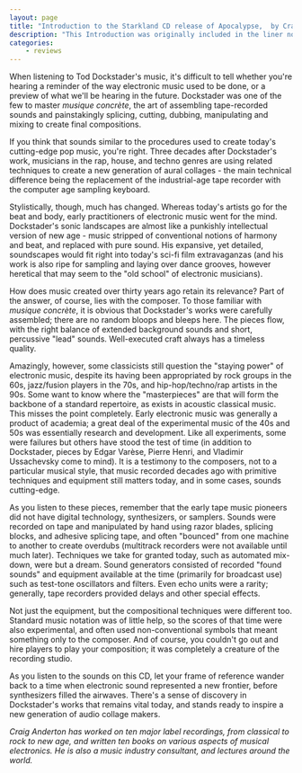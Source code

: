 ```yaml
---
layout: page
title: "Introduction to the Starkland CD release of Apocalypse,  by Craig Anderton"
description: "This Introduction was originally included in the liner notes for the Starkland CD release."
categories:
    - reviews
---
```


When listening to Tod Dockstader's music, it's difficult to tell whether you're hearing a reminder of the way electronic music used to be done, or a preview of what we'll be hearing in the future. Dockstader was one of the few to master *musique concrète*, the art of assembling tape-recorded sounds and painstakingly splicing, cutting, dubbing, manipulating and mixing to create final compositions.

If you think that sounds similar to the procedures used to create today's cutting-edge pop music, you're right. Three decades after Dockstader's work, musicians in the rap, house, and techno genres are using related techniques to create a new generation of aural collages - the main technical difference being the replacement of the industrial-age tape recorder with the computer age sampling keyboard.

Stylistically, though, much has changed. Whereas today's artists go for the beat and body, early practitioners of electronic music went for the mind. Dockstader's sonic landscapes are almost like a punkishly intellectual version of new age - music stripped of conventional notions of harmony and beat, and replaced with pure sound. His expansive, yet detailed, soundscapes would fit right into today's sci-fi film extravaganzas (and his work is also ripe for sampling and laying over dance grooves, however heretical that may seem to the "old school" of electronic musicians).

How does music created over thirty years ago retain its relevance? Part of the answer, of course, lies with the composer. To those familiar with *musique concrète*, it is obvious that Dockstader's works were carefully assembled; there are no random bloops and bleeps here. The pieces flow, with the right balance of extended background sounds and short, percussive "lead" sounds. Well-executed craft always has a timeless quality.

Amazingly, however, some classicists still question the "staying power" of electronic music, despite its having been appropriated by rock groups in the 60s, jazz/fusion players in the 70s, and hip-hop/techno/rap artists in the 90s. Some want to know where the "masterpieces" are that will form the backbone of a standard repertoire, as exists in acoustic classical music. This misses the point completely. Early electronic music was generally a product of academia; a great deal of the experimental music of the 40s and 50s was essentially research and development. Like all experiments, some were failures but others have stood the test of time (in addition to Dockstader, pieces by Edgar Varèse, Pierre Henri, and Vladimir Ussachevsky come to mind). It is a testimony to the composers, not to a particular musical style, that music recorded decades ago with primitive techniques and equipment still matters today, and in some cases, sounds cutting-edge.

As you listen to these pieces, remember that the early tape music pioneers did not have digital technology, synthesizers, or samplers. Sounds were recorded on tape and manipulated by hand using razor blades, splicing blocks, and adhesive splicing tape, and often "bounced" from one machine to another to create overdubs (multitrack recorders were not available until much later). Techniques we take for granted today, such as automated mix-down, were but a dream. Sound generators consisted of recorded "found sounds" and equipment available at the time (primarily for broadcast use) such as test-tone oscillators and filters. Even echo units were a rarity; generally, tape recorders provided delays and other special effects.

Not just the equipment, but the compositional techniques were different too. Standard music notation was of little help, so the scores of that time were also experimental, and often used non-conventional symbols that meant something only to the composer. And of course, you couldn't go out and hire players to play your composition; it was completely a creature of the recording studio.

As you listen to the sounds on this CD, let your frame of reference wander back to a time when electronic sound represented a new frontier, before synthesizers filled the airwaves. There's a sense of discovery in Dockstader's works that remains vital today, and stands ready to inspire a new generation of audio collage makers.

*Craig Anderton has worked on ten major label recordings, from classical to rock to new age, and written ten books on various aspects of musical electronics. He is also a music industry consultant, and lectures around the world.*

